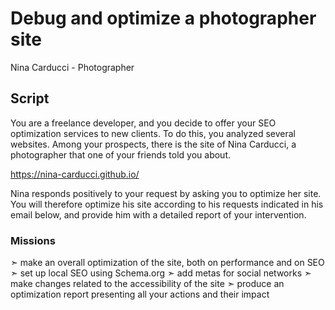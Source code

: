 # Debug and optimize a photographer site
Nina Carducci - Photographer

## Script
You are a freelance developer, and you decide to offer your SEO optimization services to new clients. To do this, you analyzed several websites. Among your prospects, there is the site of Nina Carducci, a photographer that one of your friends told you about.

https://nina-carducci.github.io/

Nina responds positively to your request by asking you to optimize her site. You will therefore optimize his site according to his requests indicated in his email below, and provide him with a detailed report of your intervention.
### Missions
  ➣ make an overall optimization of the site, both on performance and on SEO
  ➣ set up local SEO using Schema.org
  ➣ add metas for social networks
  ➣ make changes related to the accessibility of the site
  ➣ produce an optimization report presenting all your actions and their impact

